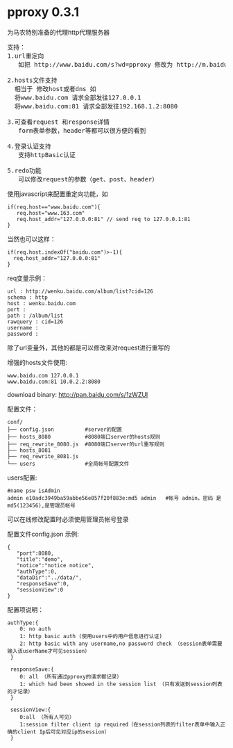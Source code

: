 pproxy 0.3.1
======
为马农特别准备的代理http代理服务器

<pre>
支持：
1.url重定向
   如把 http://www.baidu.com/s?wd=pproxy 修改为 http://m.baidu.com/s?wd=pproxy
   
2.hosts文件支持
  相当于 修改host或者dns 如  
  将www.baidu.com 请求全部发往127.0.0.1  
  将www.baidu.com:81 请求全部发往192.168.1.2:8080  
  
3.可查看request 和response详情
   form表单参数，header等都可以很方便的看到
   
4.登录认证支持
   支持httpBasic认证
   
5.redo功能
   可以修改request的参数（get、post、header）
</pre>

使用javascript来配置重定向功能，如
```
if(req.host=="www.baidu.com"){
   req.host="www.163.com"
   req.host_addr="127.0.0.0:81" // send req to 127.0.0.1:81
}
```
当然也可以这样：
```
if(req.host.indexOf("baidu.com")>-1){
  req.host_addr="127.0.0.0:81"
}
```

req变量示例：
```
url : http://wenku.baidu.com/album/list?cid=126
schema : http
host : wenku.baidu.com
port : 
path : /album/list
rawquery : cid=126
username : 
password : 
```
除了url变量外，其他的都是可以修改来对request进行重写的

增强的hosts文件使用:
```
www.baidu.com 127.0.0.1
www.baidu.com:81 10.0.2.2:8080
```

download binary: <http://pan.baidu.com/s/1zWZUI>


配置文件：
```
conf/
├── config.json          #server的配置
├── hosts_8080           #8080端口server的hosts规则
├── req_rewrite_8080.js  #8080端口server的url重写规则
├── hosts_8081
├── req_rewrite_8081.js
└── users                #全局帐号配置文件
```

users配置:
```
#name psw isAdmin
admin e10adc3949ba59abbe56e057f20f883e:md5 admin   #帐号 admin，密码 是 md5(123456),是管理员帐号
```
可以在线修改配置时必须使用管理员帐号登录

配置文件config.json 示例:
```
{
   "port":8080,
   "title":"demo",
   "notice":"notice notice",
   "authType":0,
   "dataDir":"../data/",
   "responseSave":0,
   "sessionView":0
}
```
配置项说明：
```
authType:{
    0: no auth
    1: http basic auth (使用users中的用户信息进行认证)
    2: http basic with any username,no password check （session表单需要输入该userName才可见session）
 }
 
 responseSave:{
    0: all （所有通过pproxy的请求都记录）
    1: which had been showed in the session list （只有发送到session列表的才记录）
 }
 
 sessionView:{
    0:all （所有人可见）
    1:session filter client ip required（在session列表的filter表单中输入正确的client Ip后可见对应ip的session）
 }
```
